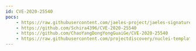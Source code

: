 ```yaml
---
id: CVE-2020-25540
pocs:
    - https://raw.githubusercontent.com/jaeles-project/jaeles-signatures/master/cves/thinkadmin-path-traversal-cve-2020-25540.yaml
    - https://github.com/Schira4396/CVE-2020-25540
    - https://github.com/ChaoYangDongYongGuaiGe/CVE-2020-25540
    - https://raw.githubusercontent.com/projectdiscovery/nuclei-templates/master/cves/CVE-2020-25540.yaml
---
```

